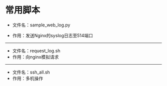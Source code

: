 # 常用脚本

- 文件名：sample_web_log.py 

- 作用：发送Nginx的syslog日志至514端口

---

- 文件名：request_log.sh
- 作用：向nginx模拟请求

---

- 文件名：ssh_all.sh
- 作用：多机操作

